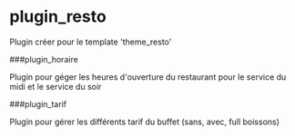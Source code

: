 # plugin_resto

Plugin créer pour le template 'theme_resto'

###plugin_horaire

Plugin pour géger les heures d'ouverture du restaurant pour le service du midi et le service du soir

###plugin_tarif

Plugin pour gérer les différents tarif du buffet (sans, avec, full boissons)
